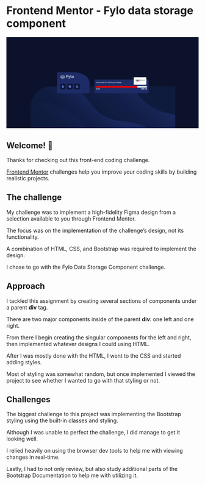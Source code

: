 # Frontend Mentor - Fylo data storage component

![Design preview for the Fylo data storage component coding challenge](FyloDataStorageComponent.png)

## Welcome! 👋

Thanks for checking out this front-end coding challenge.

[Frontend Mentor](https://www.frontendmentor.io/challenges/fylo-data-storage-component-1dZPRbV5n) challenges help you improve your coding skills by building realistic projects.

## The challenge

My challenge was to implement a high-fidelity Figma design from a selection available to you through Frontend Mentor.

The focus was on the implementation of the challenge’s design, not its functionality.

A combination of HTML, CSS, and Bootstrap was required to implement the design.

I chose to go with the Fylo Data Storage Component challenge.

## Approach

I tackled this assignment by creating several sections of components under a parent **div** tag.

There are two major components inside of the parent **div**: one left and one right.

From there I begin creating the singular components for the left and right, then implemented whatever designs I could using HTML.

After I was mostly done with the HTML, I went to the CSS and started adding styles.

Most of styling was somewhat random, but once implemented I viewed the project to see whether I wanted to go with that styling or not.

## Challenges

The biggest challenge to this project was implementing the Bootstrap styling using the built-in classes and styling.

Although I was unable to perfect the challenge, I did manage to get it looking well.

I relied heavily on using the browser dev tools to help me with viewing changes in real-time.

Lastly, I had to not only review, but also study additional parts of the Bootstrap Documentation to help me with utilizing it.
